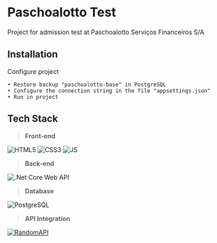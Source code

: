 # Paschoalotto Test
Project for admission test at Paschoalotto Serviços Financeiros S/A

## Installation

Configure project

```
• Restore backup "paschoalotto-base" in PostgreSQL
• Configure the connection string in the file "appsettings.json"
• Run in project
```

## Tech Stack

>**Front-end**

![HTML5](https://img.shields.io/badge/HTML5-f26327?style=for-the-badge)
![CSS3](https://img.shields.io/badge/CSS3-2465f1?style=for-the-badge)
![JS](https://img.shields.io/badge/JavaScript-f7df1e?style=for-the-badge)

>**Back-end**

![.Net Core Web API](https://img.shields.io/badge/.Net_Core-Web_API_RESTFUL-9a70d2?style=for-the-badge)

>**Database**

![PostgreSQL](https://img.shields.io/badge/PostgreSQL-336791?style=for-the-badge)

>**API Integration**

[![RandomAPI](https://img.shields.io/badge/RandomAPI-79b039?style=for-the-badge)](https://randomapi.com/documentation)
